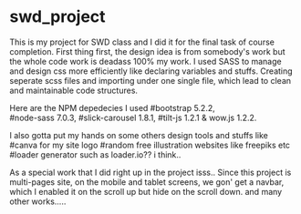 # swd_project
This is my project for SWD class and I did it for the final task of course completion.
First thing first, the design idea is from somebody's work but the whole code work is deadass 100% my work.
I used SASS to manage and design css more efficiently like declaring variables and stuffs.
Creating seperate scss files and importing under one single file, which lead to clean and maintainable code structures.

Here are the NPM depedecies I used
#bootstrap 5.2.2,  
#node-sass 7.0.3,
#slick-carousel 1.8.1,
#tilt-js 1.2.1 &
wow.js 1.2.2.

I also gotta put my hands on some others design tools and stuffs like
#canva for my site logo
#random free illustration websites like freepiks etc
#loader generator such as loader.io?? i think..

As a special work that I did right up in the project isss..
Since this project is multi-pages site, on the mobile and tablet screens, we gon' get a navbar, which I enabled it on the scroll up but hide 
on the scroll down. and many other works.....
